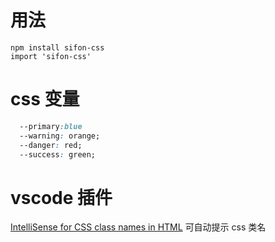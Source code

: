 # 用法

```javascript,typescript
npm install sifon-css
import 'sifon-css'
```

# css 变量

```css
  --primary:blue
  --warning: orange;
  --danger: red;
  --success: green;
```

# vscode 插件

[IntelliSense for CSS class names in HTML](https://marketplace.visualstudio.com/items?itemName=Zignd.html-css-class-completion) 可自动提示 css 类名
